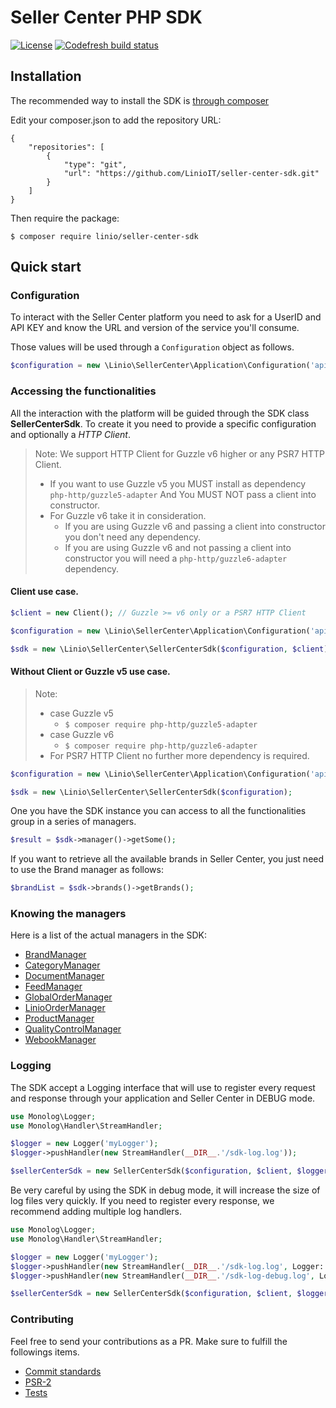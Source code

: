 Seller Center PHP SDK
=====================
[![License](https://img.shields.io/badge/License-BSD%203--Clause-blue.svg)](https://opensource.org/licenses/BSD-3-Clause)
[![Codefresh build status]( https://g.codefresh.io/api/badges/pipeline/linioit/seller-center-sdk%2Fdefault?branch=master&key=eyJhbGciOiJIUzI1NiJ9.NWNhNzllZDQzNjVkMGNlMjdjOTYzNzI4.OK7sUA-U_zNwHsu1lm9Xw2DAX9hj0MUjFH1CUUK7xhM&type=cf-1)]( https%3A%2F%2Fg.codefresh.io%2Fpipelines%2Fdefault%2Fbuilds%3FrepoOwner%3DLinioIT%26repoName%3Dseller-center-sdk%26serviceName%3DLinioIT%252Fseller-center-sdk%26filter%3Dtrigger%3Abuild~Build%3Bbranch%3Amaster%3Bpipeline%3A5e600de27efa9000aa57452f~default)


Installation
------------

The recommended way to install the SDK is [through composer](http://getcomposer.org)

Edit your composer.json to add the repository URL:

    {
        "repositories": [
            {
                "type": "git",
                "url": "https://github.com/LinioIT/seller-center-sdk.git"
            }
        ]
    }

Then require the package:

    $ composer require linio/seller-center-sdk

Quick start
-----

### Configuration

To interact with the Seller Center platform you need to ask for a UserID and API KEY and know the URL and version of the service you'll consume.

Those values will be used through a `Configuration` object as follows.

```php
$configuration = new \Linio\SellerCenter\Application\Configuration('api-key-provided', 'api-username-provided', 'https://enviroment-seller-center-api.com', '1.0');
```

### Accessing the functionalities

All the interaction with the platform will be guided through the SDK class **SellerCenterSdk**.  To create it you need to provide a specific configuration and optionally a *HTTP Client*. 
> Note: We support HTTP Client for Guzzle v6 higher or any PSR7 HTTP Client. 
>* If you want to use Guzzle v5 you MUST install as dependency `php-http/guzzle5-adapter` And You MUST NOT pass a client into constructor.
>* For Guzzle v6 take it in consideration.
>   * If you are using Guzzle v6 and passing a client into constructor you don't need any dependency. 
>   * If you are using Guzzle v6 and not passing a client into constructor you will need a `php-http/guzzle6-adapter` dependency. 

#### Client use case.
```php
$client = new Client(); // Guzzle >= v6 only or a PSR7 HTTP Client

$configuration = new \Linio\SellerCenter\Application\Configuration('api-key-provided', 'api-username-provided', 'https://enviroment-seller-center-api.com', '1.0');

$sdk = new \Linio\SellerCenter\SellerCenterSdk($configuration, $client);
```

#### Without Client or Guzzle v5 use case.
>Note:
>* case Guzzle v5
>   * ```$ composer require php-http/guzzle5-adapter```
>* case Guzzle v6
>   * ```$ composer require php-http/guzzle6-adapter```
>* For PSR7 HTTP Client no further more dependency is required.

```php
$configuration = new \Linio\SellerCenter\Application\Configuration('api-key-provided', 'api-username-provided', 'https://enviroment-seller-center-api.com', '1.0');

$sdk = new \Linio\SellerCenter\SellerCenterSdk($configuration);
```
One you have the SDK instance you can access to all the functionalities group in a series of managers.

```php
$result = $sdk->manager()->getSome();
```

If you want to retrieve all the available brands in Seller Center, you just need to use the Brand manager as follows:

```php
$brandList = $sdk->brands()->getBrands();
```

### Knowing the managers

Here is a list of the actual managers in the SDK:

- [BrandManager](docs/Managers/Brand.md)
- [CategoryManager](docs/Managers/Category.md)
- [DocumentManager](docs/Managers/Document.md)
- [FeedManager](docs/Managers/Feed.md)
- [GlobalOrderManager](docs/Managers/GlobalOrderManager.md)
- [LinioOrderManager](docs/Managers/OrderManager.md)
- [ProductManager](docs/Managers/Product.md)
- [QualityControlManager](docs/Managers/QcStatus.md)
- [WebookManager](docs/Managers/Webook.md)

### Logging

The SDK accept a Logging interface that will use to register every request and response through your application and 
Seller Center in DEBUG mode.

```php
use Monolog\Logger;
use Monolog\Handler\StreamHandler;

$logger = new Logger('myLogger');
$logger->pushHandler(new StreamHandler(__DIR__.'/sdk-log.log'));

$sellerCenterSdk = new SellerCenterSdk($configuration, $client, $logger);
```

Be very careful by using the SDK in debug mode, it will increase the size of log files very quickly. If you need to register every response, we recommend adding multiple log handlers. 


```php
use Monolog\Logger;
use Monolog\Handler\StreamHandler;

$logger = new Logger('myLogger');
$logger->pushHandler(new StreamHandler(__DIR__.'/sdk-log.log', Logger::INFO));
$logger->pushHandler(new StreamHandler(__DIR__.'/sdk-log-debug.log', Logger::DEBUG));

$sellerCenterSdk = new SellerCenterSdk($configuration, $client, $logger);
```

### Contributing

Feel free to send your contributions as a PR. Make sure to fulfill the followings items.

* [Commit standards](docs/Contribute/Standards.md)
* [PSR-2](https://www.php-fig.org/psr/psr-2/)
* [Tests](docs/Contribute/Tests.md)
